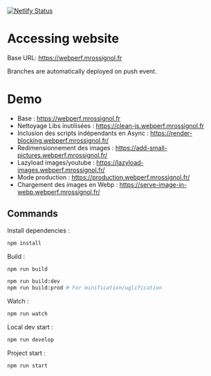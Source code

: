 [![Netlify Status](https://api.netlify.com/api/v1/badges/ffb686f7-67ee-417a-8fa7-026104022151/deploy-status)](https://app.netlify.com/sites/dreamy-goldwasser-6db82e/deploys)

# Accessing website

Base URL: https://webperf.mrossignol.fr

Branches are automatically deployed on push event.

# Demo

- Base : https://webperf.mrossignol.fr
- Nettoyage Libs inutilisées : https://clean-js.webperf.mrossignol.fr
- Inclusion des scripts indépendants en Async : https://render-blocking.webperf.mrossignol.fr/
- Redimensionnement des images : https://add-small-pictures.webperf.mrossignol.fr/
- Lazyload images/youtube : https://lazyload-images.webperf.mrossignol.fr/
- Mode production : https://production.webperf.mrossignol.fr/
- Chargement des images en Webp : https://serve-image-in-webp.webperf.mrossignol.fr/

## Commands

Install dependencies :

```bash
npm install
```

Build :

```bash
npm run build
```

```bash
npm run build:dev
npm run build:prod # For minification/uglification
```

Watch :
```bash
npm run watch
```

Local dev start :

```bash
npm run develop
```

Project start :

```bash
npm run start
```

